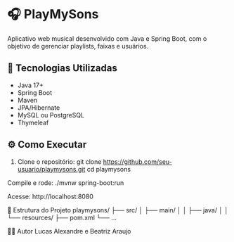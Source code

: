 # 🎧 PlayMySons

Aplicativo web musical desenvolvido com Java e Spring Boot, com o objetivo de gerenciar playlists, faixas e usuários.

## 🚀 Tecnologias Utilizadas

- Java 17+
- Spring Boot
- Maven
- JPA/Hibernate
- MySQL ou PostgreSQL
- Thymeleaf

## ⚙️ Como Executar

1. Clone o repositório:
   git clone https://github.com/seu-usuario/playmysons.git
   cd playmysons
   
Compile e rode:
./mvnw spring-boot:run

Acesse:
http://localhost:8080

📁 Estrutura do Projeto
playmysons/
├── src/
│   ├── main/
│   │   ├── java/
│   │   └── resources/
├── pom.xml
└── ...

👨‍💻 Autor
Lucas Alexandre e Beatriz Araujo
